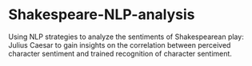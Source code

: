 # Shakespeare-NLP-analysis
Using NLP strategies to analyze the sentiments of Shakespearean play: Julius Caesar to gain insights on the correlation between perceived character sentiment and trained recognition of  character sentiment.

